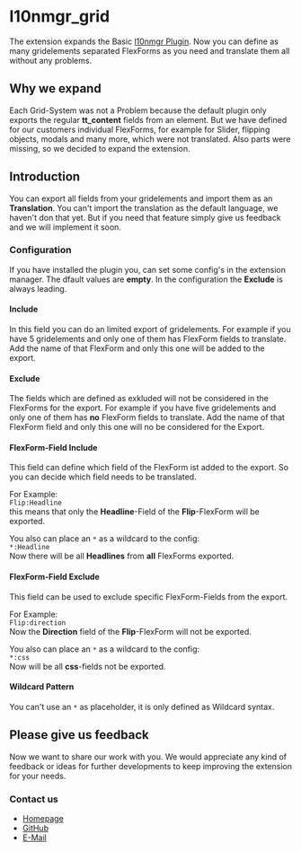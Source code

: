 # l10nmgr_grid
The extension expands the Basic [l10nmgr Plugin](http://typo3.org/extensions/repository/view/l10nmgr). Now you can define as many gridelements separated FlexForms as you need and translate them all without any problems.

## Why we expand
Each Grid-System was not a Problem because the default plugin only exports the regular **tt_content** fields from an element.
But we have defined for our customers individual FlexForms, for example for Slider, flipping objects, modals and many more, which were not translated.
Also parts were missing, so we decided to expand the extension.

## Introduction
You can export all fields from your gridelements and import them as an **Translation**. You can't import the translation as the default language, we haven't don that yet. But if you need that feature simply give us feedback and we will implement it soon.

### Configuration
If you have installed the plugin you, can set some config's in the extension manager. The dfault values are **empty**.
In the configuration the **Exclude** is always leading.

#### Include
In this field you can do an limited export of gridelements. For example if you have 5 gridelements and only one of them has FlexForm fields to translate. Add the name of that FlexForm and only this one will be added to the export.

#### Exclude
The fields which are defined as exkluded will not be considered in the FlexForms for the export.
For example if you have five gridelements and only one of them has **no** FlexForm fields to translate. Add the name of that FlexForm field and only this one will no be considered for the Export.

#### FlexForm-Field Include
This field can define which field of the FlexForm ist added to the export. So you can decide which field needs to be translated.

For Example:<br/>
``Flip:Headline``<br/>
this means that only the **Headline**-Field of the **Flip**-FlexForm will be exported.

You also can place an ``*`` as a wildcard to the config:<br/>
`*:Headline`<br/>
Now there will be all **Headlines** from **all** FlexForms exported.

#### FlexForm-Field Exclude
This field can be used to exclude specific FlexForm-Fields from the export.

For Example:<br/>
``Flip:direction``<br/>
Now the **Direction** field of the **Flip**-FlexForm will not be exported.

You also can place an ``*`` as a wildcard to the config:<br/>
`*:css`<br/>
Now will be all **css**-fields not be exported.

#### Wildcard Pattern
You can't use an ``*`` as placeholder, it is only defined as Wildcard syntax.

## Please give us feedback
Now we want to share our work with you.
We would appreciate any kind of feedback or ideas for further developments to keep improving the extension for your needs.

### Contact us
- [Homepage](http://web-kon.de)
- [GitHub](https://github.com/DirkPersky/l10nmgr_grid)
- [E-Mail](mailto:technik@web-kon.de)
